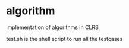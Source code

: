 # algorithm
implementation of algorithms in CLRS

test.sh is the shell script to run all the testcases
